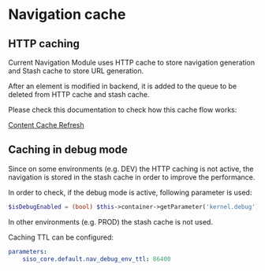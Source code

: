 # Navigation cache

## HTTP caching

Current Navigation Module uses HTTP cache to store navigation generation and Stash cache to store URL generation.

After an element is modified in backend, it is added to the queue to be deleted from HTTP cache and stash cache.

Please check this documentation to check how this cache flow works:

[Content Cache Refresh](Content-Cache-Refresh_23560351.html)

## Caching in debug mode

Since on some environments (e.g. DEV) the HTTP caching is not active, the navigation is stored in the stash cache in order to improve the performance.

In order to check, if the debug mode is active, following parameter is used:

``` php
$isDebugEnabled = (bool) $this->container->getParameter('kernel.debug')
```

In other environments (e.g. PROD) the stash cache is not used.

Caching TTL can be configured:

``` yaml
parameters:    
    siso_core.default.nav_debug_env_ttl: 86400
```
